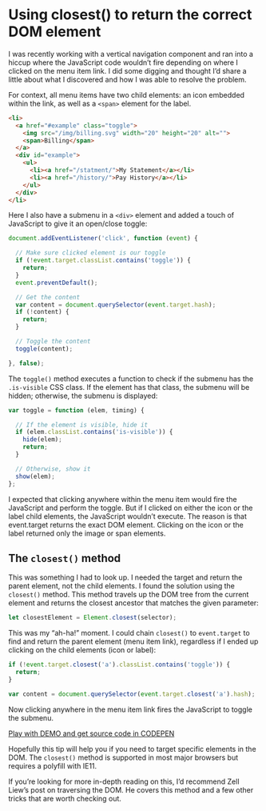# Using closest() to return the correct DOM element

I was recently working with a vertical navigation component and ran into a hiccup where the JavaScript code wouldn’t fire depending on where I clicked on the menu item link. I did some digging and thought I’d share a little about what I discovered and how I was able to resolve the problem.

For context, all menu items have two child elements: an icon embedded within the link, as well as a `<span>` element for the label.

```html
<li>
  <a href="#example" class="toggle">
    <img src="/img/billing.svg" width="20" height="20" alt="">
    <span>Billing</span>
  </a>
  <div id="example">
    <ul>
      <li><a href="/statment/">My Statement</a></li>
      <li><a href="/history/">Pay History</a></li>
    </ul>
  </div>
</li>
```

Here I also have a submenu in a `<div>` element and added a touch of JavaScript to give it an open/close toggle:

```js
document.addEventListener('click', function (event) {

  // Make sure clicked element is our toggle
  if (!event.target.classList.contains('toggle')) {
    return;
  }
  event.preventDefault();

  // Get the content
  var content = document.querySelector(event.target.hash);
  if (!content) {
    return;
  }

  // Toggle the content
  toggle(content);

}, false);
```

The `toggle()` method executes a function to check if the submenu has the `.is-visible` CSS class. If the element has that class, the submenu will be hidden; otherwise, the submenu is displayed:

```js
var toggle = function (elem, timing) {

  // If the element is visible, hide it
  if (elem.classList.contains('is-visible')) {
    hide(elem);
    return;
  }

  // Otherwise, show it
  show(elem);
};
```

I expected that clicking anywhere within the menu item would fire the JavaScript and perform the toggle. But if I clicked on either the icon or the label child elements, the JavaScript wouldn’t execute. The reason is that event.target returns the exact DOM element. Clicking on the icon or the label returned only the image or span elements.

## The `closest()` method

This was something I had to look up. I needed the target and return the parent element, not the child elements. I found the solution using the `closest()` method. This method travels up the DOM tree from the current element and returns the closest ancestor that matches the given parameter:

```js
let closestElement = Element.closest(selector); 
```

This was my “ah-ha!” moment. I could chain `closest()` to `event.target` to find and return the parent element (menu item link), regardless if I ended up clicking on the child elements (icon or label):

```js
if (!event.target.closest('a').classList.contains('toggle')) {
  return;
}

var content = document.querySelector(event.target.closest('a').hash);
```

Now clicking anywhere in the menu item link fires the JavaScript to toggle the submenu.

[Play with DEMO and get source code in CODEPEN](https://codepen.io/AllThingsSmitty/pen/WPMPaV)

Hopefully this tip will help you if you need to target specific elements in the DOM. The `closest()` method is supported in most major browsers but requires a polyfill with IE11.

If you’re looking for more in-depth reading on this, I’d recommend Zell Liew’s post on traversing the DOM. He covers this method and a few other tricks that are worth checking out.
